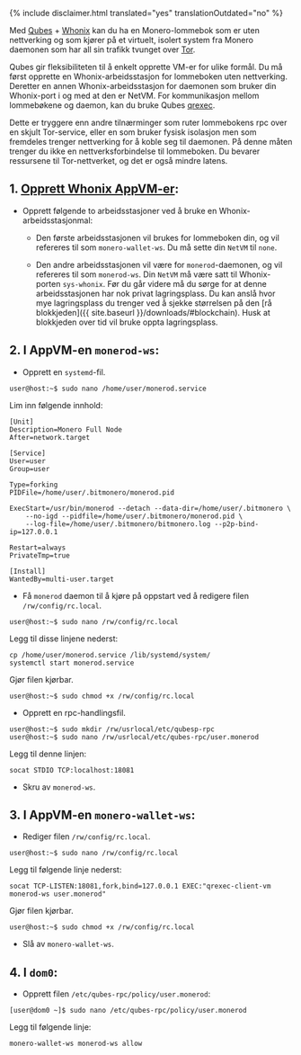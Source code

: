 {% include disclaimer.html translated="yes" translationOutdated="no" %}

Med [Qubes](https://qubes-os.org) + [Whonix](https://whonix.org) kan du ha
en Monero-lommebok som er uten nettverking og som kjører på et virtuelt,
isolert system fra Monero daemonen som har all sin trafikk tvunget over
[Tor](https://torproject.org).

Qubes gir fleksibiliteten til å enkelt opprette VM-er for ulike formål. Du
må først opprette en Whonix-arbeidsstasjon for lommeboken uten
nettverking. Deretter en annen Whonix-arbeidsstasjon for daemonen som bruker
din Whonix-port i og med at den er NetVM. For kommunikasjon mellom
lommebøkene og daemon, kan du bruke Qubes
[qrexec](https://www.qubes-os.org/doc/qrexec3/).

Dette er tryggere enn andre tilnærminger som ruter lommebokens rpc over en
skjult Tor-service, eller en som bruker fysisk isolasjon men som fremdeles
trenger nettverking for å koble seg til daemonen. På denne måten trenger du
ikke en nettverksforbindelse til lommeboken. Du bevarer ressursene til
Tor-nettverket, og det er også mindre latens.

## 1. [Opprett Whonix AppVM-er](https://www.whonix.org/wiki/Qubes/Install):

+ Opprett følgende to arbeidsstasjoner ved å bruke en
  Whonix-arbeidsstasjonmal:

  - Den første arbeidsstasjonen vil brukes for lommeboken din, og vil
    refereres til som `monero-wallet-ws`. Du må sette din `NetVM` til
    `none`.

  - Den andre arbeidsstasjonen vil være for `monerod`-daemonen, og vil
    refereres til som `monerod-ws`. Din `NetVM` må være satt til
    Whonix-porten `sys-whonix`. Før du går videre må du sørge for at denne
    arbeidsstasjonen har nok privat lagringsplass. Du kan anslå hvor mye
    lagringsplass du trenger ved å sjekke størrelsen på den [rå
    blokkjeden]({{ site.baseurl }}/downloads/#blockchain). Husk at
    blokkjeden over tid vil bruke oppta lagringsplass.

## 2. I AppVM-en `monerod-ws`:

+ Opprett en `systemd`-fil.

```
user@host:~$ sudo nano /home/user/monerod.service
```

Lim inn følgende innhold:

```
[Unit]
Description=Monero Full Node
After=network.target

[Service]
User=user
Group=user

Type=forking
PIDFile=/home/user/.bitmonero/monerod.pid

ExecStart=/usr/bin/monerod --detach --data-dir=/home/user/.bitmonero \
    --no-igd --pidfile=/home/user/.bitmonero/monerod.pid \
    --log-file=/home/user/.bitmonero/bitmonero.log --p2p-bind-ip=127.0.0.1

Restart=always
PrivateTmp=true

[Install]
WantedBy=multi-user.target
```

+ Få `monerod` daemon til å kjøre på oppstart ved å redigere filen
  `/rw/config/rc.local`.

```
user@host:~$ sudo nano /rw/config/rc.local
```

Legg til disse linjene nederst:

```
cp /home/user/monerod.service /lib/systemd/system/
systemctl start monerod.service
```

Gjør filen kjørbar.

```
user@host:~$ sudo chmod +x /rw/config/rc.local
```

+ Opprett en rpc-handlingsfil.

```
user@host:~$ sudo mkdir /rw/usrlocal/etc/qubesp-rpc
user@host:~$ sudo nano /rw/usrlocal/etc/qubes-rpc/user.monerod
```

Legg til denne linjen:

```
socat STDIO TCP:localhost:18081
```

+ Skru av `monerod-ws`.

## 3. I AppVM-en `monero-wallet-ws`:

+ Rediger filen `/rw/config/rc.local`.

```
user@host:~$ sudo nano /rw/config/rc.local
```

Legg til følgende linje nederst:

```
socat TCP-LISTEN:18081,fork,bind=127.0.0.1 EXEC:"qrexec-client-vm monerod-ws user.monerod"
```

Gjør filen kjørbar.

```
user@host:~$ sudo chmod +x /rw/config/rc.local
```

+ Slå av `monero-wallet-ws`.

## 4. I `dom0`:

+ Opprett filen `/etc/qubes-rpc/policy/user.monerod`:

```
[user@dom0 ~]$ sudo nano /etc/qubes-rpc/policy/user.monerod
```

Legg til følgende linje:

```
monero-wallet-ws monerod-ws allow
```
